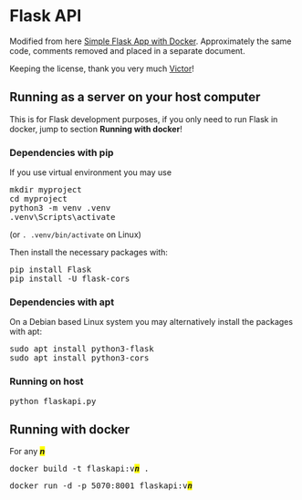 # Flask API

Modified from here [Simple Flask App with Docker](https://github.com/chesahkalu/Simple-Flask-App-Docker). Approximately the same
code, comments removed and placed in a
separate document.

Keeping the license, thank you very much [Victor](https://github.com/chesahkalu)!

## Running as a server on your host computer

This is for Flask development purposes, if you only need to run
Flask in docker, jump to section **Running with docker**!

### Dependencies with pip

If you use virtual environment you may use

<pre>
mkdir myproject
cd myproject
python3 -m venv .venv
.venv\Scripts\activate
</pre>

(or `. .venv/bin/activate` on Linux)

Then install the necessary packages with:

<pre>
pip install Flask
pip install -U flask-cors
</pre>

### Dependencies with apt

On a Debian based Linux system you may alternatively install
the packages with apt:

<pre>
sudo apt install python3-flask
sudo apt install python3-cors
</pre>

### Running on host

<pre>
python flaskapi.py
</pre>

## Running with docker

For any <i style="background: yellow"><b>n</b></i> 

<pre>
docker build -t flaskapi:v<i style="background: yellow"><b>n</b></i> .
</pre>

<pre>
docker run -d -p 5070:8001 flaskapi:v<i style="background: yellow"><b>n</b></i>
</pre>
